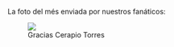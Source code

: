 La foto del més enviada por nuestros fanáticos:


<figure>
<img src="http://placehold.it/800x600"/>
<figcaption>Gracias Cerapio Torres</figcaption>
</figure>
